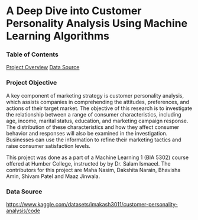 # A Deep Dive into Customer Personality Analysis Using Machine Learning Algorithms
### Table of Contents
[Project Overview](#project-overview)
[Data Source](#data-source)


### Project Objective
A key component of marketing strategy is customer personality analysis, which assists companies in comprehending the attitudes, preferences, and actions of their target market. The objective of this research is to investigate the relationship between a range of consumer characteristics, including age, income, marital status, education, and marketing campaign response. The distribution of these characteristics and how they affect consumer behavior and responses will also be examined in the investigation. Businesses can use the information to refine their marketing tactics and raise consumer satisfaction levels.       

This project was done as a part of a Machine Learning 1 (BIA 5302) course offered at Humber College, instructed by  by Dr. Salam Ismaeel. The contributors for this project are Maha Nasim, Dakshita Narain, Bhavisha Amin, Shivam Patel and Maaz Jinwala.

### Data Source

https://www.kaggle.com/datasets/imakash3011/customer-personality-analysis/code




